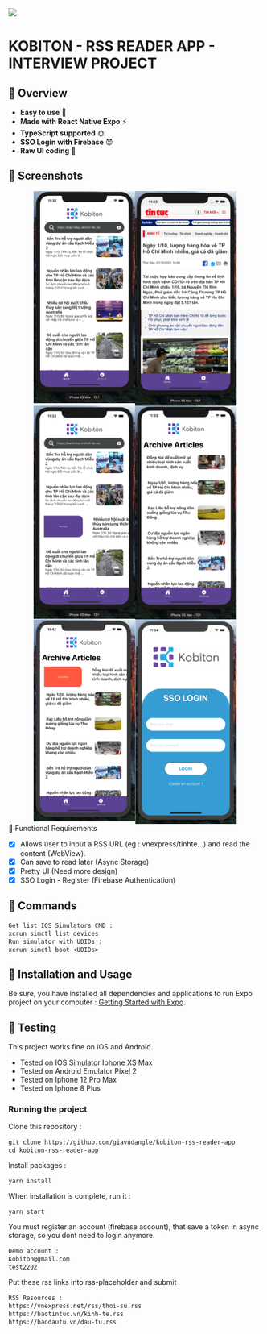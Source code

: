 <img src="https://workablehr.s3.amazonaws.com/uploads/account/logo/488654/logo">

# KOBITON - RSS READER APP - INTERVIEW PROJECT 

## 🚀 Overview
- **Easy to use** 🤘
- **Made with React Native Expo** ⚡
- **TypeScript supported** 🌞
- **SSO Login with Firebase** 😈
- **Raw UI coding** 👐

## 🚀 Screenshots 
<div style="display:flex;justify-content:center;flex-wrap:wrap;">
<img style="width:40%;height:80%" src='./src/assets/screenshots/1.png'>
<img style="width:40%;height:80%" src='./src/assets/screenshots/2.png'>
<img style="width:40%;height:80%" src='./src/assets/screenshots/3.png'>
<img style="width:40%;height:80%" src='./src/assets/screenshots/4.png'>
<img style="width:40%;height:80%" src='./src/assets/screenshots/5.png'>
<img style="width:40%;height:80%" src='./src/assets/screenshots/6.png'>
</div
  
## 🚀 Functional Requirements

- [x] Allows user to input a RSS URL (eg : vnexpress/tinhte...) and read the content (WebView).
- [x] Can save to read later (Async Storage)
- [x] Pretty UI (Need more design)
- [x] SSO Login - Register (Firebase Authentication)

## 🚀 Commands
```
Get list IOS Simulators CMD : 
xcrun simctl list devices
Run simulator with UDIDs :
xcrun simctl boot <UDIDs>
```


## 🚀 Installation and Usage

Be sure, you have installed all dependencies and applications to run Expo project on your computer : [Getting Started with Expo](https://docs.expo.io/get-started/installation/).

## 🚀 Testing

This project works fine on iOS and Android.
- Tested on IOS Simulator Iphone XS Max
- Tested on Android Emulator Pixel 2
- Tested on Iphone 12 Pro Max
- Tested on Iphone 8 Plus
### Running the project

Clone this repository :

```
git clone https://github.com/giavudangle/kobiton-rss-reader-app
cd kobiton-rss-reader-app
```

Install packages :

```
yarn install
```

When installation is complete, run it :

```
yarn start
```
You must register an account (firebase account), that save a token in async storage, so you dont need to login anymore.

```
Demo account :
Kobiton@gmail.com
test2202
```

Put these rss links into rss-placeholder and submit
```
RSS Resources :  
https://vnexpress.net/rss/thoi-su.rss
https://baotintuc.vn/kinh-te.rss
https://baodautu.vn/dau-tu.rss
```

